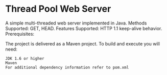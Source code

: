 # Thread Pool Web Server
A simple multi-threaded web server implemented in Java. Methods Supported: GET, HEAD. Features Supported: HTTP 1.1 keep-alive behavior. 
Prerequisites:

The project is delivered as a Maven project. To build and execute you will need:

    JDK 1.6 or higher
    Maven
    For additional dependency information refer to pom.xml
    
